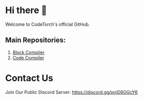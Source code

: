 # Hi there 👋

Welcome to CodeTorch's official GitHub.

## Main Repositories:
1. [Block Compiler](https://github.com/CodeTorchNET/Block-Compiler-Parent)
2. [Code Compiler](https://github.com/CodeTorchNET/Flame-Code-Editor)

# Contact Us
Join Our Public Discord Server: https://discord.gg/pnjD8GGcY6
